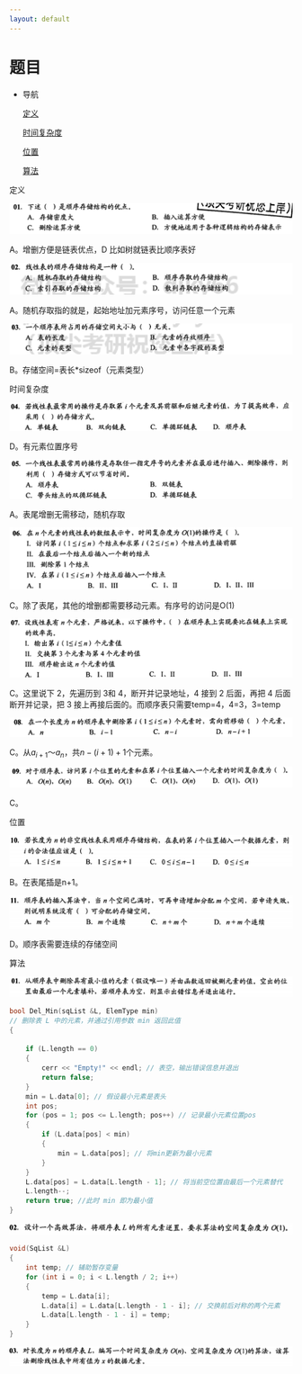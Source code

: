 ```yaml
---
layout: default
---
```

# 题目

- 导航
    
    [定义](%E9%A2%98%E7%9B%AE%204fa03496953947d8892eb24d134fd82c.md)
    
    [时间复杂度](%E9%A2%98%E7%9B%AE%204fa03496953947d8892eb24d134fd82c.md)
    
    [位置](%E9%A2%98%E7%9B%AE%204fa03496953947d8892eb24d134fd82c.md)
    
    [算法](%E9%A2%98%E7%9B%AE%204fa03496953947d8892eb24d134fd82c.md)
    

定义

![Untitled](%E9%A2%98%E7%9B%AE%204fa03496953947d8892eb24d134fd82c/Untitled.png)

A。增删方便是链表优点，D 比如树就链表比顺序表好

![Untitled](%E9%A2%98%E7%9B%AE%204fa03496953947d8892eb24d134fd82c/Untitled%201.png)

A。随机存取指的就是，起始地址加元素序号，访问任意一个元素

![Untitled](%E9%A2%98%E7%9B%AE%204fa03496953947d8892eb24d134fd82c/Untitled%202.png)

B。存储空间=表长*sizeof（元素类型）

时间复杂度

![Untitled](%E9%A2%98%E7%9B%AE%204fa03496953947d8892eb24d134fd82c/Untitled%203.png)

D。有元素位置序号

![Untitled](%E9%A2%98%E7%9B%AE%204fa03496953947d8892eb24d134fd82c/Untitled%204.png)

A。表尾增删无需移动，随机存取

![Untitled](%E9%A2%98%E7%9B%AE%204fa03496953947d8892eb24d134fd82c/Untitled%205.png)

C。除了表尾，其他的增删都需要移动元素。有序号的访问是O(1)

![Untitled](%E9%A2%98%E7%9B%AE%204fa03496953947d8892eb24d134fd82c/Untitled%206.png)

C。这里说下 2，先遍历到 3和 4，断开并记录地址，4 接到 2 后面，再把 4 后面断开并记录，把 3 接上再接后面的。而顺序表只需要temp=4，4=3，3=temp

![Untitled](%E9%A2%98%E7%9B%AE%204fa03496953947d8892eb24d134fd82c/Untitled%207.png)

C。从$a_{i+1}$～$a_n$，共$n-(i+1)+1$个元素。

![Untitled](%E9%A2%98%E7%9B%AE%204fa03496953947d8892eb24d134fd82c/Untitled%208.png)

C。

位置

![Untitled](%E9%A2%98%E7%9B%AE%204fa03496953947d8892eb24d134fd82c/Untitled%209.png)

B。在表尾插是n+1。

![Untitled](%E9%A2%98%E7%9B%AE%204fa03496953947d8892eb24d134fd82c/Untitled%2010.png)

D。顺序表需要连续的存储空间

算法

![Untitled](%E9%A2%98%E7%9B%AE%204fa03496953947d8892eb24d134fd82c/Untitled%2011.png)

```cpp
bool Del_Min(sqList &L, ElemType min) 
// 删除表 L 中的元素，并通过引用参数 min 返回此值
{

    if (L.length == 0)
    {
        cerr << "Empty!" << endl; // 表空，输出错误信息并退出
        return false;
    }
    min = L.data[0]; // 假设最小元素是表头
    int pos;
    for (pos = 1; pos <= L.length; pos++) // 记录最小元素位置pos
    {
        if (L.data[pos] < min)
        {
            min = L.data[pos]; // 将min更新为最小元素
        }
    }
    L.data[pos] = L.data[L.length - 1]; // 将当前空位置由最后一个元素替代
    L.length--;
    return true; //此时 min 即为最小值
}
```

![Untitled](%E9%A2%98%E7%9B%AE%204fa03496953947d8892eb24d134fd82c/Untitled%2012.png)

```cpp
void(SqList &L)
{
    int temp; // 辅助暂存变量
    for (int i = 0; i < L.length / 2; i++)
    {
        temp = L.data[i];
        L.data[i] = L.data[L.length - 1 - i]; // 交换前后对称的两个元素
        L.data[L.length - 1 - i] = temp;
    }
}
```

![Untitled](%E9%A2%98%E7%9B%AE%204fa03496953947d8892eb24d134fd82c/Untitled%2013.png)